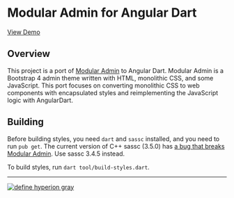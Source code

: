 # Modular Admin for Angular Dart

[View Demo](https://hyperiongray.github.io/ng_modular_admin_demo/)

## Overview

This project is a port of [Modular
Admin](https://github.com/modularcode/modular-admin-html) to Angular Dart.
Modular Admin is a Bootstrap 4 admin theme written with HTML, monolithic CSS,
and some JavaScript. This port focuses on converting monolithic CSS to web
components with encapsulated styles and reimplementing the JavaScript logic with
AngularDart.

## Building

Before building styles, you need `dart` and `sassc` installed, and you need to
run `pub get`. The current version of C++ sassc (3.5.0) has [a bug that breaks
Modular Admin](https://github.com/sass/sassc/issues/248). Use sassc 3.4.5
instead.

To build styles, run `dart tool/build-styles.dart`.

---

[![define hyperion gray](https://hyperiongray.s3.amazonaws.com/define-hg.svg)](https://hyperiongray.com/?pk_campaign=github&pk_kwd=ng_modular_admin "Hyperion Gray")
